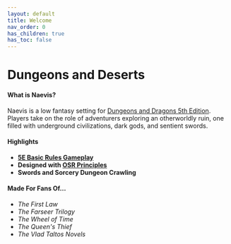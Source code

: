 ```yaml
---
layout: default
title: Welcome
nav_order: 0
has_children: true
has_toc: false
---
```


# Dungeons and Deserts

#### What is Naevis?

Naevis is a low fantasy setting for [Dungeons and Dragons 5th Edition](https://dnd.wizards.com/start-playing-dnd). Players take on the role of adventurers exploring an otherworldly ruin, one filled with underground civilizations, dark gods, and sentient swords. 


#### Highlights

<!-- * **A World of Steel and Sand** -->
* **[5E Basic Rules Gameplay](docs/more/DnD_BasicRules_2018.pdf)**
* **Designed with [OSR Principles](https://en.wikipedia.org/wiki/Old_School_Renaissance)**
* **Swords and Sorcery Dungeon Crawling**
<!-- * **New Mechanics for Survival, Resting, and Encumbrance** -->

#### Made For Fans Of...

* _The First Law_
* _The Farseer Trilogy_  
* _The Wheel of Time_
* _The Queen's Thief_
* _The Vlad Taltos Novels_
